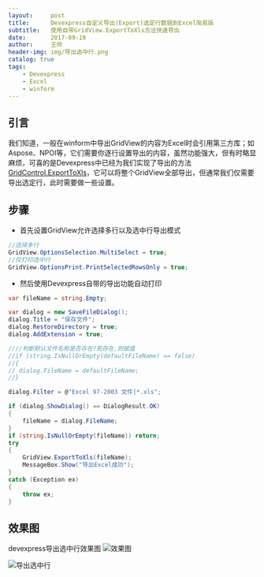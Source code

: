 ```yaml
---
layout:     post
title:      Devexpress自定义导出(Export)选定行数据到Excel简易版
subtitle:   使用自带GridView.ExportToXls方法快速导出
date:       2017-09-19
author:     王帅
header-img: img/导出选中行.png
catalog: true
tags:
    - Devexpress
    - Excel
    - winform
---
```

## 引言

我们知道，一般在winform中导出GridView的内容为Excel时会引用第三方库；如Aspose、NPOI等，它们需要你逐行设置导出的内容，虽然功能强大，但有时略显麻烦，可喜的是Devexpress中已经为我们实现了导出的方法[GridControl.ExportToXls](https://documentation.devexpress.com/WindowsForms/DevExpress.XtraGrid.GridControl.ExportToXls.overloads)，它可以将整个GridView全部导出，但通常我们仅需要导出选定行，此时需要做一些设置。

## 步骤

- 首先设置GridView允许选择多行以及选中行导出模式

```c#
//选择多行
GridView.OptionsSelection.MultiSelect = true;
//仅打印选中行
GridView.OptionsPrint.PrintSelectedRowsOnly = true;
```

- 然后使用Devexpress自带的导出功能自动打印

```c#
var fileName = string.Empty;

var dialog = new SaveFileDialog();
dialog.Title = "保存文件";
dialog.RestoreDirectory = true;
dialog.AddExtension = true;

////判断默认文件名称是否存在?若存在,则赋值
//if (string.IsNullOrEmpty(defaultFileName) == false)
//{
// dialog.FileName = defaultFileName;
//}

dialog.Filter = @"Excel 97-2003 文件|*.xls";

if (dialog.ShowDialog() == DialogResult.OK)
{
    fileName = dialog.FileName;
}
if (string.IsNullOrEmpty(fileName)) return;
try
{
    GridView.ExportToXls(fileName);
    MessageBox.Show("导出Excel成功");
}
catch (Exception ex)
{
    throw ex;
}
```

## 效果图

devexpress导出选中行效果图
![效果图](\img\..\导出选中行.png)

![导出选中行](D:\学习\博客\blog\img\导出选中行.png)